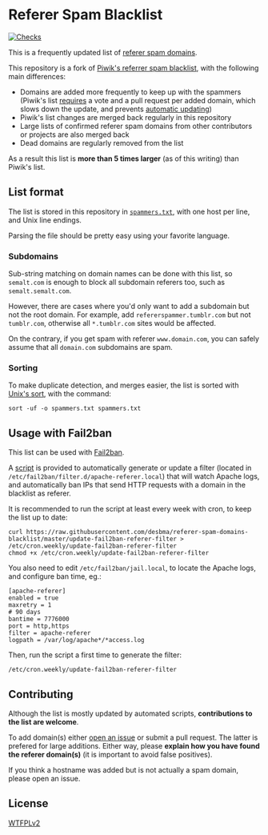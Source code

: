 Referer Spam Blacklist
======================

[![Checks](https://img.shields.io/travis/desbma/referer-spam-domains-blacklist/master.svg?label=checks&style=flat)](https://travis-ci.org/desbma/referer-spam-domains-blacklist)

This is a frequently updated list of [referer spam domains](http://en.wikipedia.org/wiki/Referer_spam).

This repository is a fork of [Piwik's referrer spam blacklist](https://github.com/piwik/referrer-spam-blacklist), with the following main differences:

* Domains are added more frequently to keep up with the spammers (Piwik's list [requires](https://github.com/piwik/referrer-spam-blacklist/issues/26#issuecomment-125881499) a vote and a pull request per added domain, which slows down the update, and prevents [automatic updating](https://github.com/piwik/referrer-spam-blacklist/pull/87))
* Piwik's list changes are merged back regularly in this repository
* Large lists of confirmed referer spam domains from other contributors or projects are also merged back
* Dead domains are regularly removed from the list

As a result this list is **more than 5 times larger** (as of this writing) than Piwik's list.


## List format

The list is stored in this repository in [`spammers.txt`](https://raw.githubusercontent.com/desbma/referer-spam-domains-blacklist/master/spammers.txt), with one host per line, and Unix line endings.

Parsing the file should be pretty easy using your favorite language.

### Subdomains

Sub-string matching on domain names can be done with this list, so `semalt.com` is enough to block all subdomain referers too, such as `semalt.semalt.com`.

However, there are cases where you'd only want to add a subdomain but not the root domain. For example, add `refererspammer.tumblr.com` but not `tumblr.com`, otherwise all `*.tumblr.com` sites would be affected.

On the contrary, if you get spam with referer `www.domain.com`, you can safely assume that all `domain.com` subdomains are spam.

### Sorting

To make duplicate detection, and merges easier, the list is sorted with [Unix's sort](https://en.wikipedia.org/wiki/Sort_(Unix)), with the command:

`sort -uf -o spammers.txt spammers.txt`


## Usage with Fail2ban

This list can be used with [Fail2ban](http://www.fail2ban.org/wiki/index.php/Main_Page).

A [script](https://github.com/desbma/referer-spam-domains-blacklist/blob/master/update-fail2ban-referer-filter) is provided to automatically generate or update a filter (located in `/etc/fail2ban/filter.d/apache-referer.local`) that will watch Apache logs, and automatically ban IPs that send HTTP requests with a domain in the blacklist as referer.

It is recommended to run the script at least every week with cron, to keep the list up to date:

    curl https://raw.githubusercontent.com/desbma/referer-spam-domains-blacklist/master/update-fail2ban-referer-filter > /etc/cron.weekly/update-fail2ban-referer-filter
    chmod +x /etc/cron.weekly/update-fail2ban-referer-filter

You also need to edit `/etc/fail2ban/jail.local`, to locate the Apache logs, and configure ban time, eg.:

    [apache-referer]
    enabled = true
    maxretry = 1
    # 90 days
    bantime = 7776000
    port = http,https
    filter = apache-referer
    logpath = /var/log/apache*/*access.log

Then, run the script a first time to generate the filter:

    /etc/cron.weekly/update-fail2ban-referer-filter


## Contributing

Although the list is mostly updated by automated scripts, **contributions to the list are welcome**.

To add domain(s) either [open an issue]((https://github.com/desbma/referer-spam-domains-blacklist/issues/new)) or submit a pull request. The latter is prefered for large additions.
Either way, please **explain how you have found the referer domain(s)** (it is important to avoid false positives).

If you think a hostname was added but is not actually a spam domain, please open an issue.


## License

[WTFPLv2](http://www.wtfpl.net/txt/copying/)
